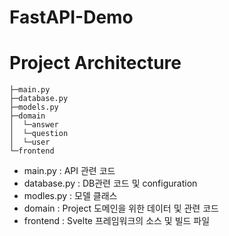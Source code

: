 # FastAPI-Demo


# Project Architecture
```
├─main.py
├─database.py
├─models.py
├─domain
│  └─answer
│  └─question
│  └─user
└─frontend

```
* main.py : API 관련 코드
* database.py : DB관련 코드 및 configuration
* modles.py : 모델 클래스
* domain : Project 도메인을 위한 데이터 및 관련 코드
* frontend : Svelte 프레임워크의 소스 및 빌드 파일